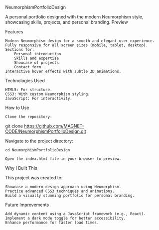 NeumorphismPortfolioDesign

A personal portfolio designed with the modern Neumorphism style, showcasing skills, projects, and personal branding.
Preview

Features

    Modern Neumorphism design for a smooth and elegant user experience.
    Fully responsive for all screen sizes (mobile, tablet, desktop).
    Sections for:
        Personal introduction
        Skills and expertise
        Showcase of projects
        Contact form
    Interactive hover effects with subtle 3D animations.

Technologies Used

    HTML5: For structure.
    CSS3: With custom Neumorphism styling.
    JavaScript: For interactivity.

How to Use

    Clone the repository:

git clone https://github.com/MAGNET-CODE/NeumorphismPortfolioDesign.git

Navigate to the project directory:

    cd NeumorphismPortfolioDesign

    Open the index.html file in your browser to preview.

Why I Built This

This project was created to:

    Showcase a modern design approach using Neumorphism.
    Practice advanced CSS3 techniques and animations.
    Build a visually stunning portfolio for personal branding.

Future Improvements

    Add dynamic content using a JavaScript framework (e.g., React).
    Implement a dark mode toggle for better accessibility.
    Enhance performance for faster load times.
